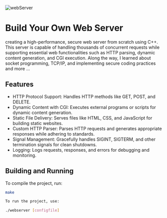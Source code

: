 ![webServer](HttpServer.gif "webServer")

# Build Your Own Web Server
creating a high-performance, secure web server from scratch using C++. This server is capable of handling thousands of concurrent requests while supporting essential web functionalities such as HTTP parsing, dynamic content generation, and CGI execution.
Along the way, I learned about socket programming, TCP/IP, and implementing secure coding practices and more ...

## Features
- HTTP Protocol Support: Handles HTTP methods like GET, POST, and DELETE.
- Dynamic Content with CGI: Executes external programs or scripts for dynamic content generation.
- Static File Delivery: Serves files like HTML, CSS, and JavaScript for building static websites.
- Custom HTTP Parser: Parses HTTP requests and generates appropriate responses while adhering to standards.
- Signal Management: Gracefully handles SIGINT, SIGTERM, and other termination signals for clean shutdowns.
- Logging: Logs requests, responses, and errors for debugging and monitoring.

## Building and Running

To compile the project, run:

```bash
make

To run the project, use:

./webserver [configfile]
